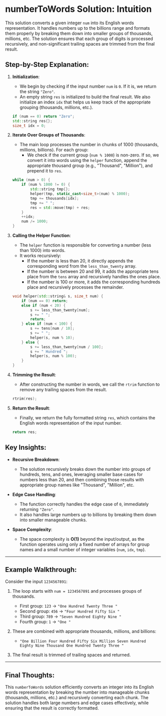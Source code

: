 # numberToWords Solution: Intuition

This solution converts a given integer `num` into its English words representation. It handles numbers up to the billions range and formats them properly by breaking them down into smaller groups of thousands, millions, etc. The solution ensures that each group of digits is processed recursively, and non-significant trailing spaces are trimmed from the final result.

## Step-by-Step Explanation:

1. **Initialization**:
   - We begin by checking if the input number `num` is `0`. If it is, we return the string `"Zero"`.
   - An empty string `res` is initialized to build the final result. We also initialize an index `idx` that helps us keep track of the appropriate grouping (thousands, millions, etc.).

   ```cpp
   if (num == 0) return "Zero";
   std::string res{};
   size_t idx = 0;
   ```

2. **Iterate Over Groups of Thousands**:
   - The main loop processes the number in chunks of 1000 (thousands, millions, billions). For each group:
     - We check if the current group (`num % 1000`) is non-zero. If so, we convert it into words using the `helper` function, append the appropriate thousand group (e.g., "Thousand", "Million"), and prepend it to `res`.

   ```cpp
   while (num > 0) {
       if (num % 1000 != 0) {
           std::string tmp{};
           helper(tmp, static_cast<size_t>(num) % 1000);
           tmp += thousands[idx];
           tmp += " ";
           res = std::move(tmp) + res;
       }
       ++idx;
       num /= 1000;
   }
   ```

3. **Calling the Helper Function**:
   - The `helper` function is responsible for converting a number (less than 1000) into words.
   - It works recursively:
     - If the number is less than 20, it directly appends the corresponding word from the `less_than_twenty` array.
     - If the number is between 20 and 99, it adds the appropriate tens place from the `tens` array and recursively handles the ones place.
     - If the number is 100 or more, it adds the corresponding hundreds place and recursively processes the remainder.

   ```cpp
   void helper(std::string& s, size_t num) {
       if (num == 0) return;
       else if (num < 20) {
           s += less_than_twenty[num];
           s += " ";
           return;
       } else if (num < 100) {
           s += tens[num / 10];
           s += " ";
           helper(s, num % 10);
       } else {
           s += less_than_twenty[num / 100];
           s += " Hundred ";
           helper(s, num % 100);
       }
   }
   ```

4. **Trimming the Result**:
   - After constructing the number in words, we call the `rtrim` function to remove any trailing spaces from the result.

   ```cpp
   rtrim(res);
   ```

5. **Return the Result**:
   - Finally, we return the fully formatted string `res`, which contains the English words representation of the input number.

   ```cpp
   return res;
   ```

## Key Insights:

- **Recursive Breakdown**:
  - The solution recursively breaks down the number into groups of hundreds, tens, and ones, leveraging smaller base cases for numbers less than 20, and then combining those results with appropriate group names like "Thousand", "Million", etc.

- **Edge Case Handling**:
  - The function correctly handles the edge case of `0`, immediately returning `"Zero"`.
  - It also handles large numbers up to billions by breaking them down into smaller manageable chunks.

- **Space Complexity**:
  - The space complexity is **O(1)** beyond the input/output, as the function operates using only a fixed number of arrays for group names and a small number of integer variables (`num`, `idx`, `tmp`).

---

## Example Walkthrough:

Consider the input `1234567891`:

1. The loop starts with `num = 1234567891` and processes groups of thousands.
   - First group: `123` → `"One Hundred Twenty Three "`
   - Second group: `456` → `"Four Hundred Fifty Six "`
   - Third group: `789` → `"Seven Hundred Eighty Nine "`
   - Fourth group: `1` → `"One "`

2. These are combined with appropriate thousands, millions, and billions:
   - `"One Billion Four Hundred Fifty Six Million Seven Hundred Eighty Nine Thousand One Hundred Twenty Three "`

3. The final result is trimmed of trailing spaces and returned.

---

## Final Thoughts:

This `numberToWords` solution efficiently converts an integer into its English words representation by breaking the number into manageable chunks (thousands, millions, etc.) and recursively converting each chunk. The solution handles both large numbers and edge cases effectively, while ensuring that the result is correctly formatted.